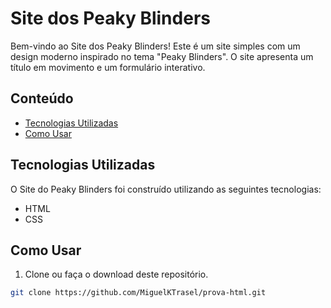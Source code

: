 # Site dos Peaky  Blinders

Bem-vindo ao Site dos Peaky Blinders! Este é um site simples com um design moderno inspirado no tema "Peaky Blinders". O site apresenta um título em movimento e um formulário interativo.

## Conteúdo

- [Tecnologias Utilizadas](#tecnologias-utilizadas)
- [Como Usar](#como-usar)


## Tecnologias Utilizadas

O Site do Peaky Blinders foi construído utilizando as seguintes tecnologias:

- HTML
- CSS

## Como Usar

1. Clone ou faça o download deste repositório.

```bash
git clone https://github.com/MiguelKTrasel/prova-html.git
